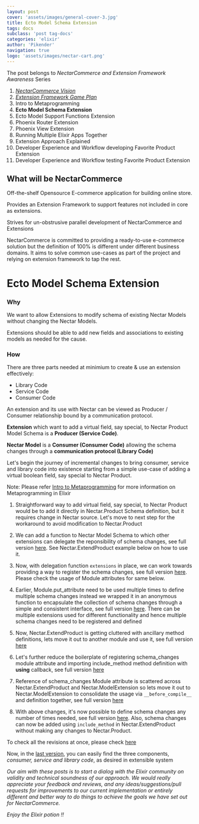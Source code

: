 ```yaml
---
layout: post
cover: 'assets/images/general-cover-3.jpg'
title: Ecto Model Schema Extension
tags: docs
subclass: 'post tag-docs'
categories: 'elixir'
author: 'Pikender'
navigation: true
logo: 'assets/images/nectar-cart.png'
---
```


>
The post belongs to _NectarCommerce and Extension Framework Awareness_ Series
>
1. _[NectarCommerce Vision](http://vinsol.com/blog/2016/04/08/nectarcommerce-vision/)_
1. _[Extension Framework Game Plan](http://vinsol.com/blog/2016/04/12/extension-framework-game-plan/)_
1. Intro to Metaprogramming
1. **Ecto Model Schema Extension**
1. Ecto Model Support Functions Extension
1. Phoenix Router Extension
1. Phoenix View Extension
1. Running Multiple Elixir Apps Together
1. Extension Approach Explained
1. Developer Experience and Workflow developing Favorite Product Extension
1. Developer Experience and Workflow testing Favorite Product Extension


## What will be NectarCommerce

>
Off-the-shelf Opensource E-commerce application for building online store.
>
Provides an Extension Framework to support features not included in core as extensions.
>
Strives for un-obstrusive parallel development of NectarCommerce and Extensions

NectarCommerce is committed to providing a ready-to-use e-commerce solution but the definition of 100% is different under different business domains. It aims to solve common use-cases as part of the project and relying on extension framework to tap the rest.

# Ecto Model Schema Extension

### Why

We want to allow Extensions to modify schema of existing Nectar Models without changing the Nectar Models.

Extensions should be able to add new fields and associations to existing models as needed for the cause.

### How

There are three parts needed at minimium to create & use an extension effectively:

- Library Code
- Service Code
- Consumer Code

An extension and its use with Nectar can be viewed as Producer / Consumer relationship bound by a communication protocol.

**Extension** which want to add a virtual field, say special, to Nectar Product Model Schema is a **Producer (Service Code)**.

**Nectar Model** is a **Consumer (Consumer Code)** allowing the schema changes through a **communication protocol (Library Code)**

Let's begin the journey of incremental changes to bring consumer, service and library code into existence starting from a simple use-case of adding a virtual boolean field, say special to Nectar Product.

>
Note: Please refer [Intro to Metaprogramming]() for more information on Metaprogramming in Elixir

1.  Straightforward way to add virtual field, say special, to Nectar Product would be to add it directly in Nectar.Product Schema definition, but it requires change in Nectar source. Let's move to next step for the workaround to avoid modification to Nectar.Product

    <script src="https://gist.github.com/pikender/f58b2208ae8951c7b13214bf320e8ec1/2faba2e7a14bb77cceec769ef676fd439244878d.js"></script>

    <script src="https://gist.github.com/pikender/bf89a77d2ed7c684dd0258d88e777cc0.js"></script>

1.  We can add a function to Nectar Model Schema to which other extensions can delegate the reponsibility of schema changes, see full version [here](https://gist.github.com/pikender/f58b2208ae8951c7b13214bf320e8ec1/5f4ada57be942f8dce713cf4c6c0d6761a7632a0). See Nectar.ExtendProduct example below on how to use it.

    <script src="https://gist.github.com/pikender/cb43c04937fbb95b289bfa43d8dfab08/867502fb2218c41b6495bf318fab527a8a185193.js"></script>

    <script src="https://gist.github.com/pikender/bf89a77d2ed7c684dd0258d88e777cc0.js"></script>

1.  Now, with delegation function `extensions` in place, we can work towards providing a way to register the schema changes, see full version [here](https://gist.github.com/pikender/f58b2208ae8951c7b13214bf320e8ec1/d2b931acb891d74014d2c5f6a1996f69c222e01c). Please check the usage of Module attributes for same below.

    <script src="https://gist.github.com/pikender/cb43c04937fbb95b289bfa43d8dfab08/51619c29cf3a741c85b64e8e6e6ee254457393c5.js"></script>

    <script src="https://gist.github.com/pikender/bf89a77d2ed7c684dd0258d88e777cc0.js"></script>

1.  Earlier, Module.put_attribute need to be used multiple times to define multiple schema changes instead we wrapped it in an anonymous function to encapsulate the collection of schema changes through a simple and consistent interface, see full version [here](https://gist.github.com/pikender/f58b2208ae8951c7b13214bf320e8ec1/3312acebeb9edec66e61da2ad447f7b18d5a9c8e). There can be multiple extensions used for different functionality and hence multiple schema changes need to be registered and defined

    <script src="https://gist.github.com/pikender/cb43c04937fbb95b289bfa43d8dfab08/a1390db765a519334926834da392db90b70a2e84.js"></script>

    <script src="https://gist.github.com/pikender/bf89a77d2ed7c684dd0258d88e777cc0.js"></script>

1.  Now, Nectar.ExtendProduct is getting cluttered with ancillary method definitions, lets move it out to another module and use it, see full version [here](https://gist.github.com/pikender/f58b2208ae8951c7b13214bf320e8ec1/4d3d831a6541e1e0c8ffeca4bbf44fbff579da35)

    <script src="https://gist.github.com/pikender/cb43c04937fbb95b289bfa43d8dfab08/3323216f040a457e2a23dab6715be545dfa001e6.js"></script>

    <script src="https://gist.github.com/pikender/bf89a77d2ed7c684dd0258d88e777cc0.js"></script>

1.  Let's further reduce the boilerplate of registering schema_changes module attribute and importing include_method method definition with __using__ callback, see full version [here](https://gist.github.com/pikender/f58b2208ae8951c7b13214bf320e8ec1/3e16ffe09593e53a8ca598df821dd260f92c4856)

    <script src="https://gist.github.com/pikender/cb43c04937fbb95b289bfa43d8dfab08/bce26efc97a14745007ed06a2bf29c52e95965af.js"></script>

    <script src="https://gist.github.com/pikender/bf89a77d2ed7c684dd0258d88e777cc0.js"></script>

1.  Reference of schema_changes Module attribute is scattered across Nectar.ExtendProduct and Nectar.ModelExtension so lets move it out to Nectar.ModelExtension to consolidate the usage via `__before_compile__` and definition together, see full version [here](https://gist.github.com/pikender/f58b2208ae8951c7b13214bf320e8ec1/3f09764e15098234e8b8d43361d403a4e8d370a2)

    <script src="https://gist.github.com/pikender/cb43c04937fbb95b289bfa43d8dfab08/abd73fd87467c23c6d8a9ab262cc50306356f3d7.js"></script>

    <script src="https://gist.github.com/pikender/bf89a77d2ed7c684dd0258d88e777cc0.js"></script>

1.  With above changes, it's now possible to define schema changes any number of times needed, see full version [here](https://gist.github.com/pikender/f58b2208ae8951c7b13214bf320e8ec1). Also, schema changes can now be added using `include_method` in Nectar.ExtendProduct without making any changes to Nectar.Product.

    <script src="https://gist.github.com/pikender/cb43c04937fbb95b289bfa43d8dfab08/518fae3a31366e82b12270cf8d60139dff86b3a4.js"></script>

    <script src="https://gist.github.com/pikender/bf89a77d2ed7c684dd0258d88e777cc0.js"></script>

To check all the revisions at once, please check [here](https://gist.github.com/pikender/f58b2208ae8951c7b13214bf320e8ec1/revisions)

Now, in the [last version](https://gist.github.com/pikender/f58b2208ae8951c7b13214bf320e8ec1), you can easily find the three components, _consumer, service and library code_, as desired in extensible system

_Our aim with these posts is to start a dialog with the Elixir community on validity and technical soundness of our approach. We would really appreciate your feedback and reviews, and any ideas/suggestions/pull requests for improvements to our current implementation or entirely different and better way to do things to achieve the goals we have set out for NectarCommerce._

_Enjoy the Elixir potion !!_

